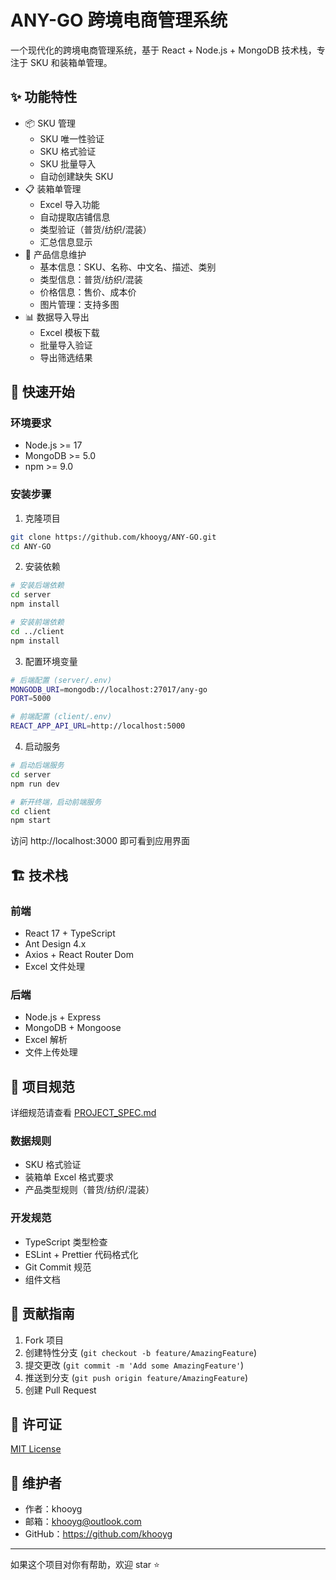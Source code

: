 ﻿# ANY-GO 跨境电商管理系统

一个现代化的跨境电商管理系统，基于 React + Node.js + MongoDB 技术栈，专注于 SKU 和装箱单管理。

## ✨ 功能特性

- 📦 SKU 管理
  - SKU 唯一性验证
  - SKU 格式验证
  - SKU 批量导入
  - 自动创建缺失 SKU
- 📋 装箱单管理
  - Excel 导入功能
  - 自动提取店铺信息
  - 类型验证（普货/纺织/混装）
  - 汇总信息显示
- 🎯 产品信息维护
  - 基本信息：SKU、名称、中文名、描述、类别
  - 类型信息：普货/纺织/混装
  - 价格信息：售价、成本价
  - 图片管理：支持多图
- 📊 数据导入导出
  - Excel 模板下载
  - 批量导入验证
  - 导出筛选结果

## 🚀 快速开始

### 环境要求

- Node.js >= 17
- MongoDB >= 5.0
- npm >= 9.0

### 安装步骤

1. 克隆项目
```bash
git clone https://github.com/khooyg/ANY-GO.git
cd ANY-GO
```

2. 安装依赖
```bash
# 安装后端依赖
cd server
npm install

# 安装前端依赖
cd ../client
npm install
```

3. 配置环境变量
```bash
# 后端配置 (server/.env)
MONGODB_URI=mongodb://localhost:27017/any-go
PORT=5000

# 前端配置 (client/.env)
REACT_APP_API_URL=http://localhost:5000
```

4. 启动服务
```bash
# 启动后端服务
cd server
npm run dev

# 新开终端，启动前端服务
cd client
npm start
```

访问 http://localhost:3000 即可看到应用界面

## 🏗️ 技术栈

### 前端
- React 17 + TypeScript
- Ant Design 4.x
- Axios + React Router Dom
- Excel 文件处理

### 后端
- Node.js + Express
- MongoDB + Mongoose
- Excel 解析
- 文件上传处理

## 📖 项目规范

详细规范请查看 [PROJECT_SPEC.md](./PROJECT_SPEC.md)

### 数据规则
- SKU 格式验证
- 装箱单 Excel 格式要求
- 产品类型规则（普货/纺织/混装）

### 开发规范
- TypeScript 类型检查
- ESLint + Prettier 代码格式化
- Git Commit 规范
- 组件文档

## 🤝 贡献指南

1. Fork 项目
2. 创建特性分支 (`git checkout -b feature/AmazingFeature`)
3. 提交更改 (`git commit -m 'Add some AmazingFeature'`)
4. 推送到分支 (`git push origin feature/AmazingFeature`)
5. 创建 Pull Request

## 📄 许可证

[MIT License](./LICENSE)

## 👥 维护者

- 作者：khooyg
- 邮箱：khooyg@outlook.com
- GitHub：https://github.com/khooyg

---

如果这个项目对你有帮助，欢迎 star ⭐️
